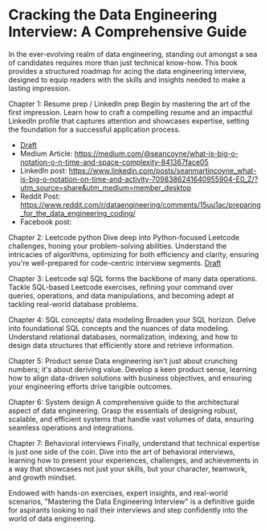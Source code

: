 # Cracking the Data Engineering Interview: A Comprehensive Guide
In the ever-evolving realm of data engineering, standing out amongst a sea of candidates requires more than just technical know-how. This book provides a structured roadmap for acing the data engineering interview, designed to equip readers with the skills and insights needed to make a lasting impression.

Chapter 1: Resume prep / LinkedIn prep Begin by mastering the art of the first impression. Learn how to craft a compelling resume and an impactful LinkedIn profile that captures attention and showcases expertise, setting the foundation for a successful application process.

- [Draft](https://docs.google.com/document/d/1V48_YTdHD3Baj00XFlf_G0CeBHhL4ERr2LWm759FW6w/edit)
- Medium Article: https://medium.com/@seancoyne/what-is-big-o-notation-o-n-time-and-space-complexity-841367face05
- LinkedIn post: https://www.linkedin.com/posts/seanmartincoyne_what-is-big-o-notation-on-time-and-activity-7098386241640955904-E0_Z/?utm_source=share&utm_medium=member_desktop
- Reddit Post: https://www.reddit.com/r/dataengineering/comments/15uu1ac/preparing_for_the_data_engineering_coding/
- Facebook post:

Chapter 2: Leetcode python Dive deep into Python-focused Leetcode challenges, honing your problem-solving abilities. Understand the intricacies of algorithms, optimizing for both efficiency and clarity, ensuring you're well-prepared for code-centric interview segments.
[Draft](https://docs.google.com/document/d/1DgiT5j7WdSI2upD9NSgnXqukTiRIFrSDDdglvmT2zgc/edit#heading=h.hox36d3nu728)

Chapter 3: Leetcode sql SQL forms the backbone of many data operations. Tackle SQL-based Leetcode exercises, refining your command over queries, operations, and data manipulations, and becoming adept at tackling real-world database problems.

Chapter 4: SQL concepts/ data modeling Broaden your SQL horizon. Delve into foundational SQL concepts and the nuances of data modeling. Understand relational databases, normalization, indexing, and how to design data structures that efficiently store and retrieve information.

Chapter 5: Product sense Data engineering isn't just about crunching numbers; it's about deriving value. Develop a keen product sense, learning how to align data-driven solutions with business objectives, and ensuring your engineering efforts drive tangible outcomes.

Chapter 6: System design A comprehensive guide to the architectural aspect of data engineering. Grasp the essentials of designing robust, scalable, and efficient systems that handle vast volumes of data, ensuring seamless operations and integrations.

Chapter 7: Behavioral interviews Finally, understand that technical expertise is just one side of the coin. Dive into the art of behavioral interviews, learning how to present your experiences, challenges, and achievements in a way that showcases not just your skills, but your character, teamwork, and growth mindset.

Endowed with hands-on exercises, expert insights, and real-world scenarios, "Mastering the Data Engineering Interview" is a definitive guide for aspirants looking to nail their interviews and step confidently into the world of data engineering.
